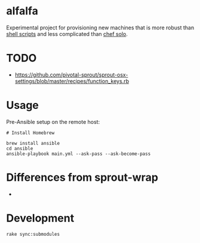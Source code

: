 # alfalfa

Experimental project for provisioning new machines that is more robust than
[shell scripts][workstation-setup] and less complicated than [chef
solo][sprout-wrap].

[workstation-setup]: https://github.com/pivotal/workstation-setup
[sprout-wrap]: https://github.com/pivotal-sprout/sprout-wrap

# TODO

- https://github.com/pivotal-sprout/sprout-osx-settings/blob/master/recipes/function_keys.rb

# Usage

Pre-Ansible setup on the remote host:

```
# Install Homebrew
```

```
brew install ansible
cd ansible
ansible-playbook main.yml --ask-pass --ask-become-pass
```

# Differences from sprout-wrap

- 

# Development

```
rake sync:submodules
```
